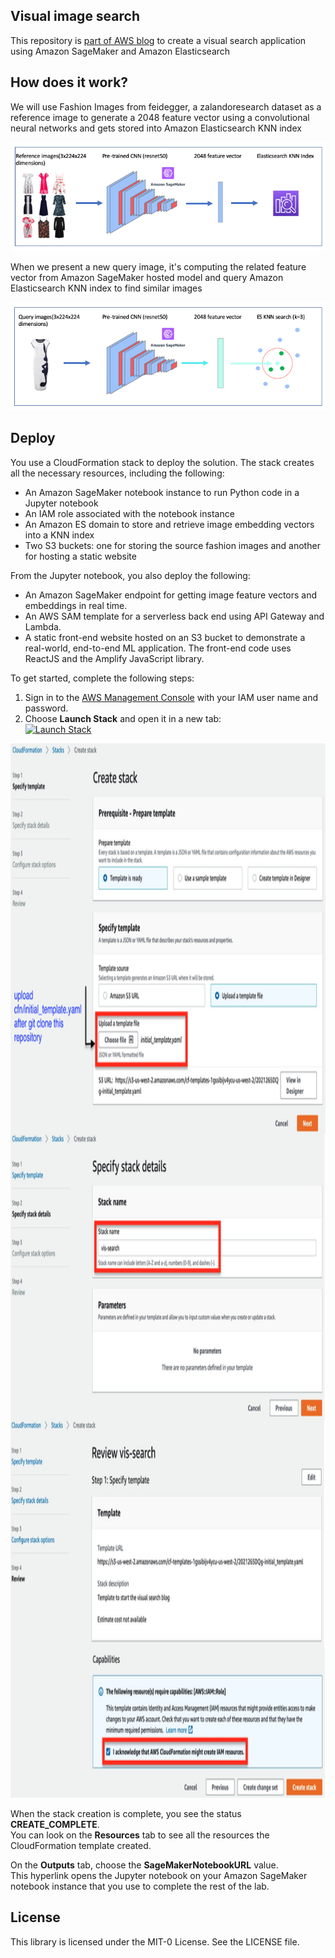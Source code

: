 ## Visual image search
This repository is [part of AWS blog](https://aws.amazon.com/blogs/machine-learning/building-a-visual-search-application-with-amazon-sagemaker-and-amazon-es/) to create a visual search application using Amazon SageMaker and Amazon Elasticsearch

## How does it work?

We will use Fashion Images from feidegger, a zalandoresearch dataset as a reference image to generate a 2048 feature vector using a convolutional neural networks and gets stored into Amazon Elasticsearch KNN index

![diagram](./ref.png)

When we present a new query image, it's computing the related feature vector from Amazon SageMaker hosted model and query Amazon Elasticsearch KNN index to find similar images

![diagram](./query.png)

## Deploy

You use a CloudFormation stack to deploy the solution. The stack creates all the necessary resources, including the following:<br/>

 + An Amazon SageMaker notebook instance to run Python code in a Jupyter notebook
 + An IAM role associated with the notebook instance
 + An Amazon ES domain to store and retrieve image embedding vectors into a KNN index
 + Two S3 buckets: one for storing the source fashion images and another for hosting a static website

From the Jupyter notebook, you also deploy the following:<br/>

 + An Amazon SageMaker endpoint for getting image feature vectors and embeddings in real time.
 + An AWS SAM template for a serverless back end using API Gateway and Lambda.
 + A static front-end website hosted on an S3 bucket to demonstrate a real-world, end-to-end ML application. The front-end code uses ReactJS and the Amplify JavaScript library.

To get started, complete the following steps:<br/>

  1. Sign in to the [AWS Management Console](https://aws.amazon.com/console/) with your IAM user name and password.
  2. Choose **Launch Stack** and open it in a new tab:<br/>
    [![Launch Stack](https://s3.amazonaws.com/cloudformation-examples/cloudformation-launch-stack.png)](https://console.aws.amazon.com/cloudformation/home#/stacks/new?stackName=vis-search)

<div>
    <img src="./cf-launch-guide.png", alt="diagram" with="960" height="1687" />
</div>


When the stack creation is complete, you see the status **CREATE_COMPLETE**.<br/>
You can look on the **Resources** tab to see all the resources the CloudFormation template created.<br/>

On the **Outputs** tab, choose the **SageMakerNotebookURL** value.<br/>
This hyperlink opens the Jupyter notebook on your Amazon SageMaker notebook instance that you use to complete the rest of the lab.

## License

This library is licensed under the MIT-0 License. See the LICENSE file.
